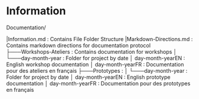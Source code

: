# Information

Documentation/

|Information.md : Contains File Folder Structure
|Markdown-Directions.md : Contains markdown directions for documentation protocol
├───Workshops-Ateliers : Contains documentation for workshops
│   └───day-month-year : Folder for project by date 
│       day-month-yearEN : English workshop documentation
│       day-month-yearFR : Documentation pour des ateliers en français
├───Prototypes : 
│   └───day-month-year : Folder for project by date 
│       day-month-yearEN : English prototype documentation
│       day-month-yearFR : Documentation pour des prototypes en français

